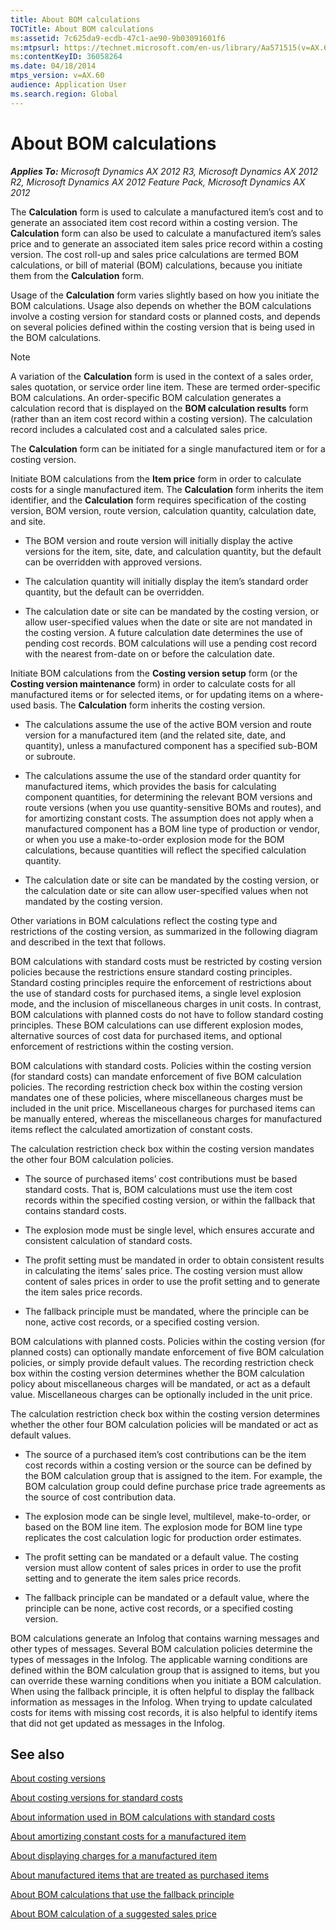 ```yaml
---
title: About BOM calculations
TOCTitle: About BOM calculations
ms:assetid: 7c625da9-ecdb-47c1-ae90-9b03091601f6
ms:mtpsurl: https://technet.microsoft.com/en-us/library/Aa571515(v=AX.60)
ms:contentKeyID: 36058264
ms.date: 04/18/2014
mtps_version: v=AX.60
audience: Application User
ms.search.region: Global
---
```


# About BOM calculations 


_**Applies To:** Microsoft Dynamics AX 2012 R3, Microsoft Dynamics AX 2012 R2, Microsoft Dynamics AX 2012 Feature Pack, Microsoft Dynamics AX 2012_

The **Calculation** form is used to calculate a manufactured item’s cost and to generate an associated item cost record within a costing version. The **Calculation** form can also be used to calculate a manufactured item’s sales price and to generate an associated item sales price record within a costing version. The cost roll-up and sales price calculations are termed BOM calculations, or bill of material (BOM) calculations, because you initiate them from the **Calculation** form.

Usage of the **Calculation** form varies slightly based on how you initiate the BOM calculations. Usage also depends on whether the BOM calculations involve a costing version for standard costs or planned costs, and depends on several policies defined within the costing version that is being used in the BOM calculations.


> [!NOTE]
> <P>A variation of the <STRONG>Calculation</STRONG> form is used in the context of a sales order, sales quotation, or service order line item. These are termed order-specific BOM calculations. An order-specific BOM calculation generates a calculation record that is displayed on the <STRONG>BOM calculation results</STRONG> form (rather than an item cost record within a costing version). The calculation record includes a calculated cost and a calculated sales price.</P>



The **Calculation** form can be initiated for a single manufactured item or for a costing version.

Initiate BOM calculations from the **Item price** form in order to calculate costs for a single manufactured item. The **Calculation** form inherits the item identifier, and the **Calculation** form requires specification of the costing version, BOM version, route version, calculation quantity, calculation date, and site.

  - The BOM version and route version will initially display the active versions for the item, site, date, and calculation quantity, but the default can be overridden with approved versions.

  - The calculation quantity will initially display the item’s standard order quantity, but the default can be overridden.

  - The calculation date or site can be mandated by the costing version, or allow user-specified values when the date or site are not mandated in the costing version. A future calculation date determines the use of pending cost records. BOM calculations will use a pending cost record with the nearest from-date on or before the calculation date.

Initiate BOM calculations from the **Costing version setup** form (or the **Costing version maintenance** form) in order to calculate costs for all manufactured items or for selected items, or for updating items on a where-used basis. The **Calculation** form inherits the costing version.

  - The calculations assume the use of the active BOM version and route version for a manufactured item (and the related site, date, and quantity), unless a manufactured component has a specified sub-BOM or subroute.

  - The calculations assume the use of the standard order quantity for manufactured items, which provides the basis for calculating component quantities, for determining the relevant BOM versions and route versions (when you use quantity-sensitive BOMs and routes), and for amortizing constant costs. The assumption does not apply when a manufactured component has a BOM line type of production or vendor, or when you use a make-to-order explosion mode for the BOM calculations, because quantities will reflect the specified calculation quantity.

  - The calculation date or site can be mandated by the costing version, or the calculation date or site can allow user-specified values when not mandated by the costing version.

Other variations in BOM calculations reflect the costing type and restrictions of the costing version, as summarized in the following diagram and described in the text that follows.

BOM calculations with standard costs must be restricted by costing version policies because the restrictions ensure standard costing principles. Standard costing principles require the enforcement of restrictions about the use of standard costs for purchased items, a single level explosion mode, and the inclusion of miscellaneous charges in unit costs. In contrast, BOM calculations with planned costs do not have to follow standard costing principles. These BOM calculations can use different explosion modes, alternative sources of cost data for purchased items, and optional enforcement of restrictions within the costing version.

BOM calculations with standard costs. Policies within the costing version (for standard costs) can mandate enforcement of five BOM calculation policies. The recording restriction check box within the costing version mandates one of these policies, where miscellaneous charges must be included in the unit price. Miscellaneous charges for purchased items can be manually entered, whereas the miscellaneous charges for manufactured items reflect the calculated amortization of constant costs.

The calculation restriction check box within the costing version mandates the other four BOM calculation policies.

  - The source of purchased items’ cost contributions must be based standard costs. That is, BOM calculations must use the item cost records within the specified costing version, or within the fallback that contains standard costs.

  - The explosion mode must be single level, which ensures accurate and consistent calculation of standard costs.

  - The profit setting must be mandated in order to obtain consistent results in calculating the items’ sales price. The costing version must allow content of sales prices in order to use the profit setting and to generate the item sales price records.

  - The fallback principle must be mandated, where the principle can be none, active cost records, or a specified costing version.

BOM calculations with planned costs. Policies within the costing version (for planned costs) can optionally mandate enforcement of five BOM calculation policies, or simply provide default values. The recording restriction check box within the costing version determines whether the BOM calculation policy about miscellaneous charges will be mandated, or act as a default value. Miscellaneous charges can be optionally included in the unit price.

The calculation restriction check box within the costing version determines whether the other four BOM calculation policies will be mandated or act as default values.

  - The source of a purchased item’s cost contributions can be the item cost records within a costing version or the source can be defined by the BOM calculation group that is assigned to the item. For example, the BOM calculation group could define purchase price trade agreements as the source of cost contribution data.

  - The explosion mode can be single level, multilevel, make-to-order, or based on the BOM line item. The explosion mode for BOM line type replicates the cost calculation logic for production order estimates.

  - The profit setting can be mandated or a default value. The costing version must allow content of sales prices in order to use the profit setting and to generate the item sales price records.

  - The fallback principle can be mandated or a default value, where the principle can be none, active cost records, or a specified costing version.

BOM calculations generate an Infolog that contains warning messages and other types of messages. Several BOM calculation policies determine the types of messages in the Infolog. The applicable warning conditions are defined within the BOM calculation group that is assigned to items, but you can override these warning conditions when you initiate a BOM calculation. When using the fallback principle, it is often helpful to display the fallback information as messages in the Infolog. When trying to update calculated costs for items with missing cost records, it is also helpful to identify items that did not get updated as messages in the Infolog.

## See also

[About costing versions](about-costing-versions.md)

[About costing versions for standard costs](about-costing-versions-for-standard-costs.md)

[About information used in BOM calculations with standard costs](about-information-used-in-bom-calculations-with-standard-costs.md)

[About amortizing constant costs for a manufactured item](about-amortizing-constant-costs-for-a-manufactured-item.md)

[About displaying charges for a manufactured item](about-displaying-charges-for-a-manufactured-item.md)

[About manufactured items that are treated as purchased items](about-manufactured-items-that-are-treated-as-purchased-items.md)

[About BOM calculations that use the fallback principle](about-bom-calculations-that-use-the-fallback-principle.md)

[About BOM calculation of a suggested sales price](about-bom-calculation-of-a-suggested-sales-price.md)

  


